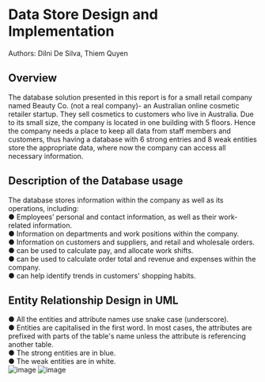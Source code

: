 # Data Store Design and Implementation
Authors: Dilni De Silva, Thiem Quyen

## Overview
The database solution presented in this report is for a small retail company named Beauty Co. (not a real company)- an Australian online cosmetic retailer startup. They sell cosmetics to customers who live in Australia. Due to its small size, the company is located in one building with 5 floors. Hence the company needs a place to keep all data from staff members and customers, thus having a database with 6 strong entries and 8 weak entities store the appropriate data, where now the company can access all necessary information. 

## Description of the Database usage 
The database stores information within the company as well as its operations, including:  
●	Employees’ personal and contact information, as well as their work-related information.  
●	Information on departments and work positions within the company.  
●	Information on customers and suppliers, and retail and wholesale orders.  
●	can be used to calculate pay, and allocate work shifts.  
●	can be used to calculate order total and revenue and expenses within the company.   
●	can help identify trends in customers' shopping habits.  

## Entity Relationship Design in UML
●	All the entities and attribute names use snake case (underscore).  
●	Entities are capitalised in the first word. In most cases, the attributes are prefixed with parts of the table's name unless the attribute is referencing another table.  
●	The strong entities are in blue.  
●	The weak entities are in white.  
![image](https://github.com/dtquyen1199/Data/assets/88473863/20cfe67c-3f13-4aee-bace-a0c15d91264c)
![image](https://github.com/dtquyen1199/Data/assets/88473863/a03260d3-e20f-4277-bebd-ad0717c408dd)



